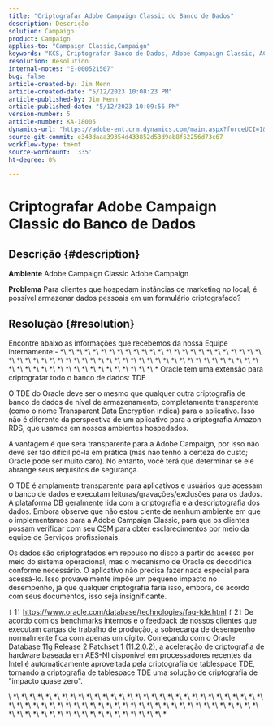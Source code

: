 ```yaml
---
title: "Criptografar Adobe Campaign Classic do Banco de Dados"
description: Descrição
solution: Campaign
product: Campaign
applies-to: "Campaign Classic,Campaign"
keywords: "KCS, Criptografar Banco de Dados, Adobe Campaign Classic, ACC, Adobe Campaign, FAQ"
resolution: Resolution
internal-notes: "E-000521507"
bug: false
article-created-by: Jim Menn
article-created-date: "5/12/2023 10:08:23 PM"
article-published-by: Jim Menn
article-published-date: "5/12/2023 10:09:56 PM"
version-number: 5
article-number: KA-18005
dynamics-url: "https://adobe-ent.crm.dynamics.com/main.aspx?forceUCI=1&pagetype=entityrecord&etn=knowledgearticle&id=5a013a7c-11f1-ed11-8849-6045bd006295"
source-git-commit: e343daaa39354d433852d53d9ab8f52256d73c67
workflow-type: tm+mt
source-wordcount: '335'
ht-degree: 0%

---
```


# Criptografar Adobe Campaign Classic do Banco de Dados

## Descrição {#description}


<b>Ambiente</b>
Adobe Campaign Classic Adobe Campaign

<b>Problema</b>
Para clientes que hospedam instâncias de marketing no local, é possível armazenar dados pessoais em um formulário criptografado?


## Resolução {#resolution}


Encontre abaixo as informações que recebemos da nossa Equipe internamente:- \*\ *\ *\ *\ *\ *\ *\ *\ *\ *\ *\ *\ *\ *\ *\ *\ *\ *\\ *\ *\ *\ *\ *\ *\ *\ *\ *\ *\ *\ *\ *\ *\ *\ *\ *\ *\ *\ *\ *\ *\ *\ *\ *\ *\ *\ *\ *\ *\ *\ *\ *\ *\ *\ *\ *\ *\ *\ *\ *\ *\ *\ *\ *\ *\ *\ *\ *\ *\ *\ *\ *\ *\ *\ *\ * Oracle tem uma extensão para criptografar todo o banco de dados: TDE

O TDE do Oracle deve ser o mesmo que qualquer outra criptografia de banco de dados de nível de armazenamento, completamente transparente (como o nome Transparent Data Encryption indica) para o aplicativo. Isso não é diferente da perspectiva de um aplicativo para a criptografia Amazon RDS, que usamos em nossos ambientes hospedados.

A vantagem é que será transparente para a Adobe Campaign, por isso não deve ser tão difícil pô-la em prática (mas não tenho a certeza do custo; Oracle pode ser muito caro). No entanto, você terá que determinar se ele abrange seus requisitos de segurança.

O TDE é amplamente transparente para aplicativos e usuários que acessam o banco de dados e executam leituras/gravações/exclusões para os dados. A plataforma DB geralmente lida com a criptografia e a descriptografia dos dados. Embora observe que não estou ciente de nenhum ambiente em que o implementamos para a Adobe Campaign Classic, para que os clientes possam verificar com seu CSM para obter esclarecimentos por meio da equipe de Serviços profissionais.

Os dados são criptografados em repouso no disco a partir do acesso por meio do sistema operacional, mas o mecanismo de Oracle os decodifica conforme necessário. O aplicativo não precisa fazer nada especial para acessá-lo. Isso provavelmente impõe um pequeno impacto no desempenho, já que qualquer criptografia faria isso, embora, de acordo com seus documentos, isso seja insignificante.

`[` 1`]`  https://www.oracle.com/database/technologies/faq-tde.html
`[` 2`]`  De acordo com os benchmarks internos e o feedback de nossos clientes que executam cargas de trabalho de produção, a sobrecarga de desempenho normalmente fica com apenas um dígito. Começando com o Oracle Database 11g Release 2 Patchset 1 (11.2.0.2), a aceleração de criptografia de hardware baseada em AES-NI disponível em processadores recentes da Intel é automaticamente aproveitada pela criptografia de tablespace TDE, tornando a criptografia de tablespace TDE uma solução de criptografia de &quot;impacto quase zero&quot;.

\ *\ *\ *\ *\ *\ *\ *\ *\ *\ *\ *\ *\ *\ *\ *\ *\ *\ *\ *\ *\ *\ *\ *\ *\ *\ *\ *\ *\ *\ *\ *\ *\ *\ *\ *\ *\ *\ *\ *\ *\ *\ *\ *\ *\ *\ *\ *\ *\ *\ *\ *\ *\ *\ *\ *\ *\ *\ *\ *\ *\ *\ *\ *\ *\ *\ *\ *\ *\ *\ *\ *\ *\ *\ *\ *\ *\ *\ *\ *\ *\ *\ *
